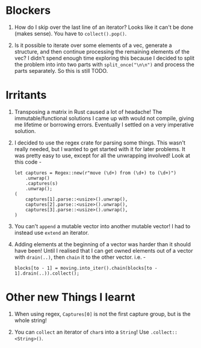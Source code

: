 # Blockers

1. How do I skip over the last line of an iterator? Looks like it can't be done (makes sense). You have to `collect().pop()`.

2. Is it possible to iterate over some elements of a vec, generate a structure, and then continue processing the remaining elements of the vec? I didn't spend enough time exploring this because I decided to split the problem into into two parts with `split_once("\n\n")` and process the parts separately. So this is still TODO.

# Irritants

1. Transposing a matrix in Rust caused a lot of headache! The immutable/functional solutions I came up with would not compile, giving me lifetime or borrowing errors. Eventually I settled on a very imperative solution.

2. I decided to use the regex crate for parsing some things. This wasn't really needed, but I wanted to get started with it for later problems. It was pretty easy to use, except for all the unwrapping involved! Look at this code -

    ```
    let captures = Regex::new(r"move (\d+) from (\d+) to (\d+)")
        .unwrap()
        .captures(s)
        .unwrap();
    (
        captures[1].parse::<usize>().unwrap(),
        captures[2].parse::<usize>().unwrap(),
        captures[3].parse::<usize>().unwrap(),
    )
    ```

3. You can't `append` a mutable vector into another mutable vector! I had to instead use `extend` an iterator.

4. Adding elements at the beginning of a vector was harder than it should have been! Until I realised that I can get owned elements out of a vector with `drain(..)`, then `chain` it to the other vector. i.e. -

      ```
      blocks[to - 1] = moving.into_iter().chain(blocks[to - 1].drain(..)).collect();
      ```

# Other new Things I learnt

1. When using regex, `Captures[0]` is not the first capture group, but is the whole string!

2. You can `collect` an iterator of `char`s into a `String`! Use `.collect::<String>()`.
